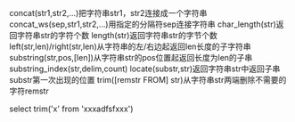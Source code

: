 concat(str1,str2,...)把字符串str1，str2连接成一个字符串
concat_ws(sep,str1,str2,...)用指定的分隔符sep连接字符串
char_length(str)返回字符串str的字符个数
length(str)返回字符串str的字节个数
left(str,len)/right(str,len)从字符串的左/右边起返回len长度的子字符串
substring(str,pos,[len])从字符串str的pos位置起返回长度为len的子串
substring_index(str,delim,count)
locate(substr,str)返回字符串str中返回子串substr第一次出现的位置
trim([remstr FROM] str)从字符串str两端删除不需要的字符remstr

select trim('x' from 'xxxadfsfxxx')